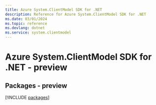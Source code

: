 ```yaml
---
title: Azure System.ClientModel SDK for .NET
description: Reference for Azure System.ClientModel SDK for .NET
ms.date: 03/01/2024
ms.topic: reference
ms.devlang: dotnet
ms.service: system.clientmodel
---
```

# Azure System.ClientModel SDK for .NET - preview
## Packages - preview
[!INCLUDE [packages](system.clientmodel-index.md)]